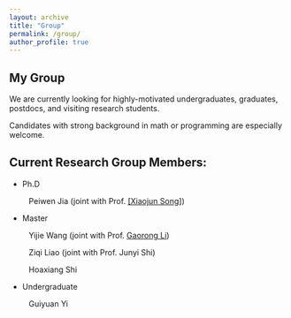 ```yaml
---
layout: archive
title: "Group"
permalink: /group/
author_profile: true
---
```


**My Group**
------
We are currently looking for highly-motivated undergraduates, graduates, postdocs, and visiting research students.

Candidates with strong background in math or programming are especially welcome.



**Current Research Group Members:**
------
 * Ph.D

&emsp;  &ensp; &thinsp;  Peiwen Jia (joint with Prof. [[Xiaojun Song]](https://www.gsm.pku.edu.cn/faculty/sxj/))

 * Master


&emsp;  &ensp; &thinsp; Yijie Wang (joint with Prof. <a href="https://stat.bnu.edu.cn/zwjl/247617.htm">Gaorong Li</a>)


&emsp;  &ensp; &thinsp; Ziqi Liao (joint with Prof. Junyi Shi)


&emsp;  &ensp; &thinsp; Hoaxiang Shi

 * Undergraduate

&emsp;  &ensp; &thinsp; Guiyuan Yi 

